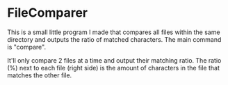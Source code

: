 # FileComparer
This is a small little program I made that compares all files within the same directory and outputs the ratio of matched characters.
The main command is "compare".

It'll only compare 2 files at a time and output their matching ratio.
The ratio (%) next to each file (right side) is the amount of characters in the file that matches the other file.
